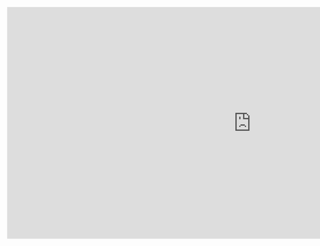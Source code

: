 <iframe title="Grupo Varejo Brasil" width="1140" height="541.25" src="https://app.powerbi.com/reportEmbed?reportId=8b9963c1-750e-4141-b627-077240331fc5&autoAuth=true&ctid=e8cf2639-1f98-4bb4-bd89-abd14928937f" frameborder="0" allowFullScreen="true"></iframe>
